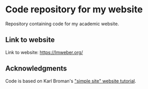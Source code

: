 # Code repository for my website

Repository containing code for my academic website.


## Link to website

Link to website: https://lmweber.org/


## Acknowledgments

Code is based on Karl Broman's ["simple site" website tutorial](https://kbroman.org/simple_site/).

